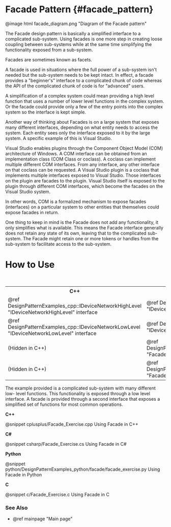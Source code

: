 # Facade Pattern {#facade_pattern}

@image html facade_diagram.png "Diagram of the Facade pattern"

The Facade design pattern is basically a simplified interface to a
complicated sub-system.  Using facades is one more step in creating loose
coupling between sub-systems while at the same time simplifying the
functionality exposed from a sub-system.

Facades are sometimes known as facets.

A facade is used in situations where the full power of a sub-system isn't
needed but the sub-system needs to be kept intact.  In effect, a facade
provides a "beginner's" interface to a complicated chunk of code whereas
the API of the complicated chunk of code is for "advanced" users.

A simplification of a complex system could mean providing a high level
function that uses a number of lower level functions in the complex
system.  Or the facade could provide only a few of the entry points into
the complex system so the interface is kept simple.

Another way of thinking about Facades is on a large system that exposes
many different interfaces, depending on what entity needs to access the
system.  Each entity sees only the interface exposed to it by the large
system.  A specific example of this is Visual Studio.

Visual Studio enables plugins through the Component Object Model (COM)
architecture of Windows.  A COM interface can be obtained from an
implementation class (COM Class or coclass).  A coclass can implement
multiple different COM interfaces.  From any interface, any other interface
on that coclass can be requested.  A Visual Studio plugin is a coclass that
implements multiple interfaces exposed to Visual Studio.  Those interfaces
on the plugin are facades to the plugin.  Visual Studio itself is exposed
to the plugin through different COM interfaces, which become the facades on
the Visual Studio system.

In other words, COM is a formalized mechanism to expose facades
(interfaces) on a particular system to other entities that themselves could
expose facades in return.

One thing to keep in mind is the Facade does not add any functionality,
it only simplifies what is available.  This means the Facade interface
generally does not retain any state of its own, leaving that to the
complicated sub-system.  The Facade might retain one or more tokens or
handles from the sub-system to facilitate access to the sub-system.

# How to Use

<table>
<caption>Links to the Facade classes and interfaces</caption>
<tr>
  <th>C++
  <th>C#
  <th>Python
  <th>C
<tr>
  <td>@ref DesignPatternExamples_cpp::IDeviceNetworkHighLevel "IDeviceNetworkHighLevel" interface
  <td>@ref DesignPatternExamples_csharp.IDeviceNetworkHighLevel "IDeviceNetworkHighLevel" interface
  <td>@ref DesignPatternExamples_python.facade.facade_interface.IDeviceNetworkHighLevel "IDeviceNetworkHighLevel" interface
  <td>IDeviceNetworkHighLevel structure
<tr>
  <td>@ref DesignPatternExamples_cpp::IDeviceNetworkLowLevel "IDeviceNetworkLowLevel" interface
  <td>@ref DesignPatternExamples_csharp.IDeviceNetworkLowLevel "IDeviceNetworkLowLevel" interface
  <td>@ref DesignPatternExamples_python.facade.facadesubsystem_interface.IDeviceNetworkLowLevel "IDeviceNetworkLowLevel" interface
  <td>IDeviceNetworkLowLevel structure
<tr>
  <td>(Hidden in C++)
  <td>@ref DesignPatternExamples_csharp.Facade_ComplicatedSubSystem "Facade_ComplicatedSubSystem" class
  <td>@ref DesignPatternExamples_python.facade.facade_highlevelsystem.DeviceNetworkHighLevel "DeviceNetworkHighLevel" class
  <td>Not Applicable
<tr>
  <td>(Hidden in C++)
  <td>@ref DesignPatternExamples_csharp.Facade_ComplicatedSubSystem "Facade_ComplicatedSubSystem" class
  <td>@ref DesignPatternExamples_python.facade.facade_complicatedsubsystem.Facade_ComplicatedSubSystem "Facade_ComplicatedSubSystem" class
  <td>Not Applicable
</table>

The example provided is a complicated sub-system with many different low-
level functions.  This functionality is exposed through a low level
interface.  A facade is provided through a second interface that exposes
a simplified set of functions for most common operations.

__C++__

@snippet cplusplus/Facade_Exercise.cpp Using Facade in C++

__C#__

@snippet csharp/Facade_Exercise.cs Using Facade in C#

__Python__

@snippet python/DesignPatternExamples_python/facade/facade_exercise.py Using Facade in Python

__C__

@snippet c/Facade_Exercise.c Using Facade in C

### See Also
- @ref mainpage "Main page"

